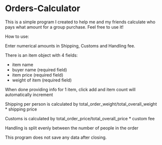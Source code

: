 # Orders-Calculator
This is a simple program I created to help me and my friends calculate who pays what amount for a group purchase.  Feel free to use it!

How to use:

Enter numerical amounts in Shipping, Customs and Handling fee.

There is an item object with 4 fields:
- item name
- buyer name (required field)
- item price (required field)
- weight of item (required field)

When done providing info for 1 item, click add and item count will automatically increment

Shipping per person is calculated by total_order_weight/total_overall_weight * shipping price

Customs is calculated by total_order_price/total_overall_price * custom fee

Handling is split evenly between the number of people in the order

This program does not save any data after closing.
